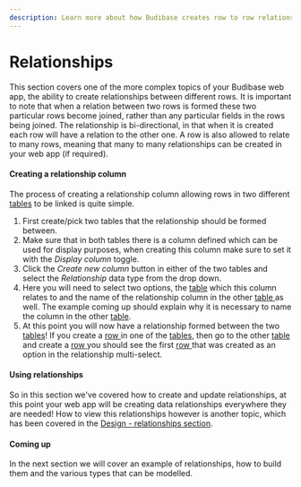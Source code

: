 ```yaml
---
description: Learn more about how Budibase creates row to row relationships
---
```


# Relationships

This section covers one of the more complex topics of your Budibase web app, the ability to create relationships between different rows. It is important to note that when a relation between two rows is formed these two particular rows become joined, rather than any particular fields in the rows being joined. The relationship is bi-directional, in that when it is created each row will have a relation to the other one. A row is also allowed to relate to many rows, meaning that many to many relationships can be created in your web app \(if required\).

#### Creating a relationship column

The process of creating a relationship column allowing rows in two different [tables](../../tables/) to be linked is quite simple.

1. First create/pick two tables that the relationship should be formed between.
2. Make sure that in both tables there is a column defined which can be used for display purposes, when creating this column make sure to set it with the _Display column_ toggle.
3. Click the _Create new column_ button in either of the two tables and select the _Relationship_ data type from the drop down.
4. Here you will need to select two options, the [table](../../tables/) which this column relates to and the name of the relationship column in the other [table ](../../tables/)as well. The example coming up should explain why it is necessary to name the column in the other [table](../../tables/).
5. At this point you will now have a relationship formed between the two [tables](../../tables/)! If you create a [row ](../../tables/rows.md)in one of the [tables](../../tables/), then go to the other [table ](../../tables/)and create a [row ](../../tables/rows.md)you should see the first [row ](../../tables/rows.md)that was created as an option in the relationship multi-select.

#### Using relationships

So in this section we've covered how to create and update relationships, at this point your web app will be creating data relationships everywhere they are needed! How to view this relationships however is another topic, which has been covered in the [Design - relationships section](../../../design/relationships.md).

#### Coming up

In the next section we will cover an example of relationships, how to build them and the various types that can be modelled.

